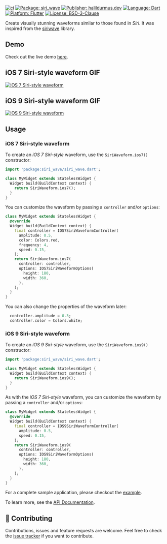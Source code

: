 [![ci][ci_badge]][ci_link]
[![Package: siri_wave][package_badge]][package_link]
[![Publisher: halildurmus.dev][publisher_badge]][publisher_link]
[![Language: Dart][language_badge]][language_link]
[![Platform: Flutter][platform_badge]][platform_link]
[![License: BSD-3-Clause][license_badge]][license_link]

Create visually stunning waveforms similar to those found in *Siri*.
It was inspired from the [siriwave][siriwave_link] library.

## Demo

Check out the live demo [here][demo_link].

## iOS 7 Siri-style waveform GIF

[![iOS 7 Siri-style waveform][ios_7_gif_link]][demo_link]

## iOS 9 Siri-style waveform GIF

[![iOS 9 Siri-style waveform][ios_9_gif_link]][demo_link]

## Usage

### iOS 7 Siri-style waveform

To create an *iOS 7 Siri-style* waveform, use the `SiriWaveform.ios7()`
constructor:

```dart
import 'package:siri_wave/siri_wave.dart';

class MyWidget extends StatelessWidget {
  Widget build(BuildContext context) {
    return SiriWaveform.ios7();
  }
}
```

You can customize the waveform by passing a `controller` and/or `options`:

```dart
class MyWidget extends StatelessWidget {
  @override
  Widget build(BuildContext context) {
    final controller = IOS7SiriWaveformController(
      amplitude: 0.5,
      color: Colors.red,
      frequency: 4,
      speed: 0.15,
    );
    return SiriWaveform.ios7(
      controller: controller,
      options: IOS7SiriWaveformOptions(
        height: 180,
        width: 360,
      ),
    );
  }
}
```

You can also change the properties of the waveform later:

```dart
  controller.amplitude = 0.3;
  controller.color = Colors.white;
```

### iOS 9 Siri-style waveform

To create an *iOS 9 Siri-style* waveform, use the `SiriWaveform.ios9()`
constructor:

```dart
import 'package:siri_wave/siri_wave.dart';

class MyWidget extends StatelessWidget {
  Widget build(BuildContext context) {
    return SiriWaveform.ios9();
  }
}
```

As with the *iOS 7 Siri-style* waveform, you can customize the waveform by
passing a `controller` and/or `options`:

```dart
class MyWidget extends StatelessWidget {
  @override
  Widget build(BuildContext context) {
    final controller = IOS9SiriWaveformController(
      amplitude: 0.5,
      speed: 0.15,
    );
    return SiriWaveform.ios9(
      controller: controller,
      options: IOS9SiriWaveformOptions(
        height: 180,
        width: 360,
      ),
    );
  }
}
```

For a complete sample application, please checkout the [example][example_link].

To learn more, see the [API Documentation][api_documentation_link].

## 🤝 Contributing

Contributions, issues and feature requests are welcome.
Feel free to check the [issue tracker][issue_tracker_link] if you want to
contribute.

[api_documentation_link]: https://pub.dev/documentation/siri_wave/latest/
[ci_badge]: https://github.com/halildurmus/siri_wave/actions/workflows/build.yml/badge.svg
[ci_link]: https://github.com/halildurmus/siri_wave/actions/workflows/build.yml
[demo_link]: https://halildurmus.github.io/siri_wave
[example_link]: https://github.com/halildurmus/siri_wave/blob/main/example/lib/main.dart
[ios_7_gif_link]: https://raw.githubusercontent.com/halildurmus/siri_wave/main/gifs/ios_7.gif
[ios_9_gif_link]: https://raw.githubusercontent.com/halildurmus/siri_wave/main/gifs/ios_9.gif
[issue_tracker_link]: https://github.com/halildurmus/siri_wave/issues
[language_badge]: https://img.shields.io/badge/language-Dart-blue.svg
[language_link]: https://dart.dev
[license_badge]: https://img.shields.io/github/license/halildurmus/siri_wave?color=blue
[license_link]: https://opensource.org/licenses/BSD-3-Clause
[package_badge]: https://img.shields.io/pub/v/siri_wave.svg
[package_link]: https://pub.dev/packages/siri_wave
[platform_badge]: https://img.shields.io/badge/platform-Flutter-02569B?logo=flutter
[platform_link]: https://flutter.dev
[publisher_badge]: https://img.shields.io/pub/publisher/siri_wave.svg
[publisher_link]: https://pub.dev/publishers/halildurmus.dev
[siriwave_link]: https://github.com/kopiro/siriwave
